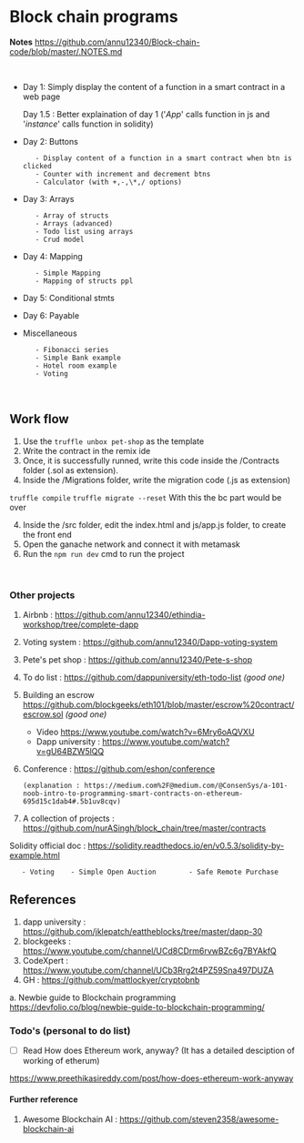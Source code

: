 # Block chain programs

 **Notes** https://github.com/annu12340/Block-chain-code/blob/master/.NOTES.md
 
 <br/>

- Day 1: Simply display the content of a function in a smart contract in a web page

  Day 1.5 : Better explaination of day 1 ('_App_' calls function in js and '_instance_' calls function in solidity)

- Day 2: Buttons

         - Display content of a function in a smart contract when btn is clicked
         - Counter with increment and decrement btns
         - Calculator (with +,-,\*,/ options)

* Day 3: Arrays

         - Array of structs
         - Arrays (advanced)
         - Todo list using arrays
         - Crud model

* Day 4: Mapping

         - Simple Mapping
         - Mapping of structs ppl

- Day 5: Conditional stmts

- Day 6: Payable

* Miscellaneous

         - Fibonacci series
         - Simple Bank example
         - Hotel room example
         - Voting

<br/>

## Work flow

1. Use the `truffle unbox pet-shop` as the template
2. Write the contract in the remix ide
3. Once, it is successfully runned, write this code inside the /Contracts folder (.sol as extension).
4. Inside the /Migrations folder, write the migration code (.js as extension)

`truffle compile`
`truffle migrate --reset`
With this the bc part would be over

4. Inside the /src folder, edit the index.html and js/app.js folder, to create the front end
5. Open the ganache network and connect it with metamask
6. Run the `npm run dev` cmd to run the project

<br/>

### Other projects

1. Airbnb : https://github.com/annu12340/ethindia-workshop/tree/complete-dapp
2. Voting system : https://github.com/annu12340/Dapp-voting-system
3. Pete's pet shop : https://github.com/annu12340/Pete-s-shop
4. To do list : https://github.com/dappuniversity/eth-todo-list _(good one)_
5. Building an escrow https://github.com/blockgeeks/eth101/blob/master/escrow%20contract/escrow.sol _(good one)_
   - Video https://www.youtube.com/watch?v=6Mry6oAQVXU
   - Dapp university : https://www.youtube.com/watch?v=gU64BZW5lQQ
6. Conference : https://github.com/eshon/conference

       (explanation : https://medium.com%2F@medium.com/@ConsenSys/a-101-noob-intro-to-programming-smart-contracts-on-ethereum-695d15c1dab4#.5b1uv8cqv)

7. A collection of projects : https://github.com/nurASingh/block_chain/tree/master/contracts
     

Solidity official doc : https://solidity.readthedocs.io/en/v0.5.3/solidity-by-example.html

       - Voting    - Simple Open Auction        - Safe Remote Purchase

## References

1. dapp university : https://github.com/jklepatch/eattheblocks/tree/master/dapp-30
2. blockgeeks : https://www.youtube.com/channel/UCd8CDrm6rvwBZc6g7BYAkfQ
3. CodeXpert : https://www.youtube.com/channel/UCb3Rrg2t4PZ59Sna497DUZA
4. GH : https://github.com/mattlockyer/cryptobnb

a. Newbie guide to Blockchain programming https://devfolio.co/blog/newbie-guide-to-blockchain-programming/

### Todo's (personal to do list)
- [ ] Read How does Ethereum work, anyway? (It has a detailed desciption of working of etherum)

https://www.preethikasireddy.com/post/how-does-ethereum-work-anyway

#### Further reference
1. Awesome Blockchain AI : https://github.com/steven2358/awesome-blockchain-ai
